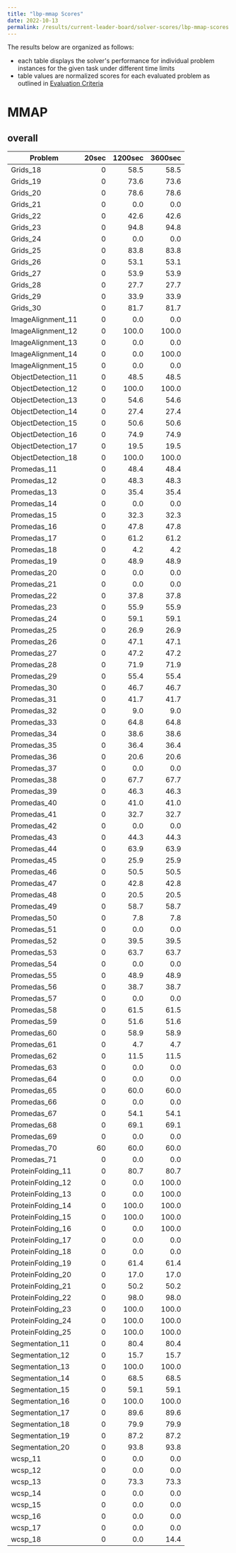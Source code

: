 ```yaml
---
title: "lbp-mmap Scores"
date: 2022-10-13
permalink: /results/current-leader-board/solver-scores/lbp-mmap-scores
---
```




The results below are organized as follows:
- each table displays the solver's performance for individual problem instances for the given task under different time limits
- table values are normalized scores for each evaluated problem as outlined in [Evaluation Criteria](https://uaicompetition.github.io/uci-2022/results/evaluation-criteria/)


# MMAP

## overall

|      Problem       | 20sec | 1200sec | 3600sec |
| ------------------ | ----: | ------: | ------: |
| Grids_18           |     0 |    58.5 |    58.5 |
| Grids_19           |     0 |    73.6 |    73.6 |
| Grids_20           |     0 |    78.6 |    78.6 |
| Grids_21           |     0 |     0.0 |     0.0 |
| Grids_22           |     0 |    42.6 |    42.6 |
| Grids_23           |     0 |    94.8 |    94.8 |
| Grids_24           |     0 |     0.0 |     0.0 |
| Grids_25           |     0 |    83.8 |    83.8 |
| Grids_26           |     0 |    53.1 |    53.1 |
| Grids_27           |     0 |    53.9 |    53.9 |
| Grids_28           |     0 |    27.7 |    27.7 |
| Grids_29           |     0 |    33.9 |    33.9 |
| Grids_30           |     0 |    81.7 |    81.7 |
| ImageAlignment_11  |     0 |     0.0 |     0.0 |
| ImageAlignment_12  |     0 |   100.0 |   100.0 |
| ImageAlignment_13  |     0 |     0.0 |     0.0 |
| ImageAlignment_14  |     0 |     0.0 |   100.0 |
| ImageAlignment_15  |     0 |     0.0 |     0.0 |
| ObjectDetection_11 |     0 |    48.5 |    48.5 |
| ObjectDetection_12 |     0 |   100.0 |   100.0 |
| ObjectDetection_13 |     0 |    54.6 |    54.6 |
| ObjectDetection_14 |     0 |    27.4 |    27.4 |
| ObjectDetection_15 |     0 |    50.6 |    50.6 |
| ObjectDetection_16 |     0 |    74.9 |    74.9 |
| ObjectDetection_17 |     0 |    19.5 |    19.5 |
| ObjectDetection_18 |     0 |   100.0 |   100.0 |
| Promedas_11        |     0 |    48.4 |    48.4 |
| Promedas_12        |     0 |    48.3 |    48.3 |
| Promedas_13        |     0 |    35.4 |    35.4 |
| Promedas_14        |     0 |     0.0 |     0.0 |
| Promedas_15        |     0 |    32.3 |    32.3 |
| Promedas_16        |     0 |    47.8 |    47.8 |
| Promedas_17        |     0 |    61.2 |    61.2 |
| Promedas_18        |     0 |     4.2 |     4.2 |
| Promedas_19        |     0 |    48.9 |    48.9 |
| Promedas_20        |     0 |     0.0 |     0.0 |
| Promedas_21        |     0 |     0.0 |     0.0 |
| Promedas_22        |     0 |    37.8 |    37.8 |
| Promedas_23        |     0 |    55.9 |    55.9 |
| Promedas_24        |     0 |    59.1 |    59.1 |
| Promedas_25        |     0 |    26.9 |    26.9 |
| Promedas_26        |     0 |    47.1 |    47.1 |
| Promedas_27        |     0 |    47.2 |    47.2 |
| Promedas_28        |     0 |    71.9 |    71.9 |
| Promedas_29        |     0 |    55.4 |    55.4 |
| Promedas_30        |     0 |    46.7 |    46.7 |
| Promedas_31        |     0 |    41.7 |    41.7 |
| Promedas_32        |     0 |     9.0 |     9.0 |
| Promedas_33        |     0 |    64.8 |    64.8 |
| Promedas_34        |     0 |    38.6 |    38.6 |
| Promedas_35        |     0 |    36.4 |    36.4 |
| Promedas_36        |     0 |    20.6 |    20.6 |
| Promedas_37        |     0 |     0.0 |     0.0 |
| Promedas_38        |     0 |    67.7 |    67.7 |
| Promedas_39        |     0 |    46.3 |    46.3 |
| Promedas_40        |     0 |    41.0 |    41.0 |
| Promedas_41        |     0 |    32.7 |    32.7 |
| Promedas_42        |     0 |     0.0 |     0.0 |
| Promedas_43        |     0 |    44.3 |    44.3 |
| Promedas_44        |     0 |    63.9 |    63.9 |
| Promedas_45        |     0 |    25.9 |    25.9 |
| Promedas_46        |     0 |    50.5 |    50.5 |
| Promedas_47        |     0 |    42.8 |    42.8 |
| Promedas_48        |     0 |    20.5 |    20.5 |
| Promedas_49        |     0 |    58.7 |    58.7 |
| Promedas_50        |     0 |     7.8 |     7.8 |
| Promedas_51        |     0 |     0.0 |     0.0 |
| Promedas_52        |     0 |    39.5 |    39.5 |
| Promedas_53        |     0 |    63.7 |    63.7 |
| Promedas_54        |     0 |     0.0 |     0.0 |
| Promedas_55        |     0 |    48.9 |    48.9 |
| Promedas_56        |     0 |    38.7 |    38.7 |
| Promedas_57        |     0 |     0.0 |     0.0 |
| Promedas_58        |     0 |    61.5 |    61.5 |
| Promedas_59        |     0 |    51.6 |    51.6 |
| Promedas_60        |     0 |    58.9 |    58.9 |
| Promedas_61        |     0 |     4.7 |     4.7 |
| Promedas_62        |     0 |    11.5 |    11.5 |
| Promedas_63        |     0 |     0.0 |     0.0 |
| Promedas_64        |     0 |     0.0 |     0.0 |
| Promedas_65        |     0 |    60.0 |    60.0 |
| Promedas_66        |     0 |     0.0 |     0.0 |
| Promedas_67        |     0 |    54.1 |    54.1 |
| Promedas_68        |     0 |    69.1 |    69.1 |
| Promedas_69        |     0 |     0.0 |     0.0 |
| Promedas_70        |    60 |    60.0 |    60.0 |
| Promedas_71        |     0 |     0.0 |     0.0 |
| ProteinFolding_11  |     0 |    80.7 |    80.7 |
| ProteinFolding_12  |     0 |     0.0 |   100.0 |
| ProteinFolding_13  |     0 |     0.0 |   100.0 |
| ProteinFolding_14  |     0 |   100.0 |   100.0 |
| ProteinFolding_15  |     0 |   100.0 |   100.0 |
| ProteinFolding_16  |     0 |     0.0 |   100.0 |
| ProteinFolding_17  |     0 |     0.0 |     0.0 |
| ProteinFolding_18  |     0 |     0.0 |     0.0 |
| ProteinFolding_19  |     0 |    61.4 |    61.4 |
| ProteinFolding_20  |     0 |    17.0 |    17.0 |
| ProteinFolding_21  |     0 |    50.2 |    50.2 |
| ProteinFolding_22  |     0 |    98.0 |    98.0 |
| ProteinFolding_23  |     0 |   100.0 |   100.0 |
| ProteinFolding_24  |     0 |   100.0 |   100.0 |
| ProteinFolding_25  |     0 |   100.0 |   100.0 |
| Segmentation_11    |     0 |    80.4 |    80.4 |
| Segmentation_12    |     0 |    15.7 |    15.7 |
| Segmentation_13    |     0 |   100.0 |   100.0 |
| Segmentation_14    |     0 |    68.5 |    68.5 |
| Segmentation_15    |     0 |    59.1 |    59.1 |
| Segmentation_16    |     0 |   100.0 |   100.0 |
| Segmentation_17    |     0 |    89.6 |    89.6 |
| Segmentation_18    |     0 |    79.9 |    79.9 |
| Segmentation_19    |     0 |    87.2 |    87.2 |
| Segmentation_20    |     0 |    93.8 |    93.8 |
| wcsp_11            |     0 |     0.0 |     0.0 |
| wcsp_12            |     0 |     0.0 |     0.0 |
| wcsp_13            |     0 |    73.3 |    73.3 |
| wcsp_14            |     0 |     0.0 |     0.0 |
| wcsp_15            |     0 |     0.0 |     0.0 |
| wcsp_16            |     0 |     0.0 |     0.0 |
| wcsp_17            |     0 |     0.0 |     0.0 |
| wcsp_18            |     0 |     0.0 |    14.4 |

